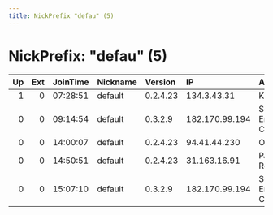 ```yaml
---
title: NickPrefix "defau" (5)
---
```


# NickPrefix: "defau" (5)

|   Up |   Ext | JoinTime   | Nickname   | Version   | IP             | AS                               | CC   |   ORp |   Dirp | OS      | Contact   |   eFamMembers |
|-----:|------:|:-----------|:-----------|:----------|:---------------|:---------------------------------|:-----|------:|-------:|:--------|:----------|--------------:|
|    1 |     0 | 07:28:51   | default    | 0.2.4.23  | 134.3.43.31    | Kabel BW                         | de   |   443 |   9030 | Windows | None      |             1 |
|    0 |     0 | 09:14:54   | default    | 0.3.2.9   | 182.170.99.194 | So-net Entertainment Corporation | jp   | 29138 |      0 | Windows | None      |             1 |
|    0 |     0 | 14:00:07   | default    | 0.2.4.23  | 94.41.44.230   | OJSC Ufanet                      | ru   |   443 |   9030 | Windows | None      |             1 |
|    0 |     0 | 14:50:51   | default    | 0.2.4.23  | 31.163.16.91   | PJSC Rostelecom                  | ru   |   443 |   9030 | Windows | None      |             1 |
|    0 |     0 | 15:07:10   | default    | 0.3.2.9   | 182.170.99.194 | So-net Entertainment Corporation | jp   | 29138 |      0 | Windows | None      |             1 |
